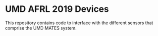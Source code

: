 # UMD AFRL 2019 Devices
This repository contains code to interface with the different sensors that comprise the UMD MATES system.
